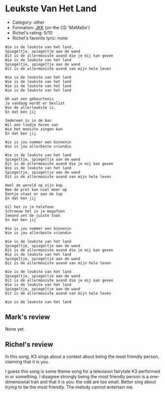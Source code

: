 # Leukste Van Het Land

 * Category: other
 * Formation: [JKK](Jkk.md) (on the CD 'MaMaSe')
 * Richel's rating: 5/10
 * Richel's favorite lyric: none


```
Wie is de leukste van het land,
Spiegeltje, spiegeltje aan de wand
Dit is de allermooiste avond die je mij kan geven
Wie is de leukste van het land
Spiegeltje, spiegeltje aan de wand
Dit is de allermooiste avond van mijn hele leven

Wie is de leukste van het land
Wie is de leukste van het land
Wie is de leukste van het land
Wie is de leukste van het land

Oh wat een gebeurtenis
Ja vandaag wordt er beslist
Wie de allerleukste is,
En dat ben jij

Iedereen is in de ban
Wil een liedje horen van
Wie het mooiste zingen kan
En dat ben jij

Wie is jou nummer een binnenin
Wie is jou allerbeste vriendin

Wie is de leukste van het land
Spiegeltje, spiegeltje aan de wand
Dit is de allermooiste avond die je mij kan geven
Wie is de leukste van het land
Spiegeltje, spiegeltje aan de wand
Dit is de allermooiste avond van mijn hele leven

Heel de wereld op zijn kop
Nee de pret kan niet meer op
Eentje staat er aan de top
En dat ben jij

Gil het in je telefoon
Schreeuw het in je megafoon
Iemand zet de juiste toon
En dat ben jij

Wie is jou nummer een binnenin
Wie is jou allerbeste vriendin

Wie is de leukste van het land
Spiegeltje, spiegeltje aan de wand
Dit is de allermooiste avond die je mij kan geven
Wie is de leukste van het land
Spiegeltje, spiegeltje aan de wand
Dit is de allermooiste avond van mijn hele leven

Wie is de leukste van het land
Spiegeltje, spiegeltje aan de wand
Dit is de allermooiste avond die je mij kan geven
Wie is de leukste van het land
Spiegeltje, spiegeltje aan de wand
Dit is de allermooiste avond van mijn hele leven

Wie is de leukste van het land
```

## Mark's review

None yet.

## Richel's review

In this song, K3 sings about a contest about being the most friendly person, claiming that it is you.

I guess this song is some theme song for a television fairytale K3 performed in or something. I disagree strongly being the most friendly person is a one-dimensional trait and that it is you: the odd are too small. Better sing about _trying_ to be the most friendly. The melody cannot entertain me.
